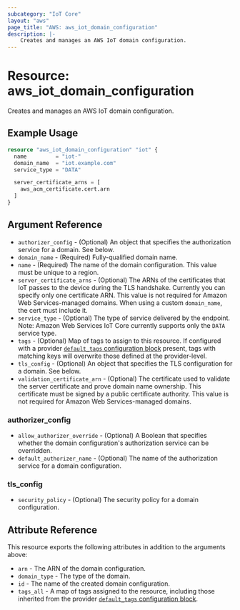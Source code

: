 ```yaml
---
subcategory: "IoT Core"
layout: "aws"
page_title: "AWS: aws_iot_domain_configuration"
description: |-
    Creates and manages an AWS IoT domain configuration.
---
```


# Resource: aws_iot_domain_configuration

Creates and manages an AWS IoT domain configuration.

## Example Usage

```terraform
resource "aws_iot_domain_configuration" "iot" {
  name         = "iot-"
  domain_name  = "iot.example.com"
  service_type = "DATA"

  server_certificate_arns = [
    aws_acm_certificate.cert.arn
  ]
}
```

## Argument Reference

* `authorizer_config` - (Optional) An object that specifies the authorization service for a domain. See below.
* `domain_name` - (Required) Fully-qualified domain name.
* `name` - (Required) The name of the domain configuration. This value must be unique to a region.
* `server_certificate_arns` - (Optional) The ARNs of the certificates that IoT passes to the device during the TLS handshake. Currently you can specify only one certificate ARN. This value is not required for Amazon Web Services-managed domains. When using a custom `domain_name`, the cert must include it.
* `service_type` - (Optional) The type of service delivered by the endpoint. Note: Amazon Web Services IoT Core currently supports only the `DATA` service type.
* `tags` - (Optional) Map of tags to assign to this resource. If configured with a provider [`default_tags` configuration block](https://www.terraform.io/docs/providers/aws/index.html#default_tags-configuration-block) present, tags with matching keys will overwrite those defined at the provider-level.
* `tls_config` - (Optional) An object that specifies the TLS configuration for a domain. See below.
* `validation_certificate_arn` - (Optional) The certificate used to validate the server certificate and prove domain name ownership. This certificate must be signed by a public certificate authority. This value is not required for Amazon Web Services-managed domains.

### authorizer_config

* `allow_authorizer_override` - (Optional) A Boolean that specifies whether the domain configuration's authorization service can be overridden.
* `default_authorizer_name` - (Optional) The name of the authorization service for a domain configuration.

### tls_config

* `security_policy` - (Optional) The security policy for a domain configuration.

## Attribute Reference

This resource exports the following attributes in addition to the arguments above:

* `arn` - The ARN of the domain configuration.
* `domain_type` - The type of the domain.
* `id` - The name of the created domain configuration.
* `tags_all` - A map of tags assigned to the resource, including those inherited from the provider [`default_tags` configuration block](https://www.terraform.io/docs/providers/aws/index.html#default_tags-configuration-block).
